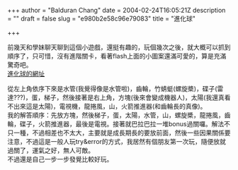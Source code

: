 +++
author = "Balduran Chang"
date = 2004-02-24T16:05:21Z
description = ""
draft = false
slug = "e980b2e58c96e79083"
title = "進化球"

+++


前幾天和學妹聊天聊到這個小遊戲，還挺有趣的，玩個幾次之後，就大概可以抓到順序了，只可惜，沒有進階關卡，看著flash上面的小圖案還滿可愛的，算是充滿驚奇吧。  
[進化球的網址](http://yellow.ribbon.to/~grow/ "grow ball")

  
 從左上角依序下來是水管(我覺得像是水管啦)，齒輪，竹蜻蜓(螺旋槳)，碟子(雷達???)，蛋，梯子，然後接著是右上角，方塊(後來會變成機器人)，太陽(我還真看不出來這是太陽)，電視機，龍捲風，山，火箭推進器(和齒輪長的真像)。  
 我的解答順序：先放方塊，然後梯子，蛋，太陽，水管，山，螺旋槳，龍捲風，齒輪，碟子，火箭推進器，最後是電視。接著就巴拉巴拉一堆bonus過關囉。解法不只一種，不過相差也不太大，主要就是成長期長的要放前面，然後一些因果關係要注意，不過這是一般人玩try&error的方式，我居然有個朋友第一次玩，隨便放就過關了，運氣之好，無人可敵。  
 不過還是自己一步一步發覺比較好玩。


